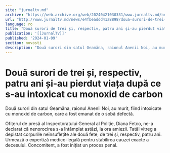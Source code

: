 ```yaml
---
site: "jurnaltv.md"
archive: "https://web.archive.org/web/20240421030331/www.jurnaltv.md/news/e4fbeaddd41a8898/doua-surori-de-trei-si-respectiv-patru-ani-si-au-pierdut-viata-dupa-ce-s-au-intoxicat-cu-monoxid-de-carbon.html?utm_source=RSS&utm_medium=RSS&utm_campaign=RSS"
url: "http://www.jurnaltv.md/news/e4fbeaddd41a8898/doua-surori-de-trei-si-respectiv-patru-ani-si-au-pierdut-viata-dupa-ce-s-au-intoxicat-cu-monoxid-de-carbon.html"
language: ro
title: "Două surori de trei și, respectiv, patru ani și-au pierdut viața după ce s-au intoxicat cu monoxid de carbon"
publication: '[[JurnalTV]]'
published: '2024-01-09'
section: novosti
description: "Două surori din satul Geamăna, raionul Anenii Noi, au murit, fiind intoxicate cu monoxid de carbon, care a fost emanat de o sobă defectă."
---
```


# Două surori de trei și, respectiv, patru ani și-au pierdut viața după ce s-au intoxicat cu monoxid de carbon

Două surori din satul Geamăna, raionul Anenii Noi, au murit, fiind intoxicate cu monoxid de carbon, care a fost emanat de o sobă defectă.

Ofițerul de presă al Inspectoratului General al Poliție, Diana Fetco, ne-a declarat că nenorocirea s-a întâmplat astăzi, la ora amiezii. Tatăl vitreg a depistat corpurile neînsuflețite ale două fete, de trei și, respectiv, patru ani. Urmează o expertiză medico-legală pentru stabilirea cauzei exacte a decesului. Concomitent, a fost inițiat un proces penal.